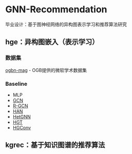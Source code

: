# GNN-Recommendation
毕业设计：基于图神经网络的异构图表示学习和推荐算法研究

## hge：异构图嵌入（表示学习）
### 数据集
[ogbn-mag](https://ogb.stanford.edu/docs/nodeprop/#ogbn-mag) - OGB提供的微软学术数据集

### Baseline
* MLP
* [GCN](https://arxiv.org/pdf/1609.02907)
* [R-GCN](https://arxiv.org/pdf/1703.06103)
* [HAN](https://arxiv.org/pdf/1903.07293)
* [HetGNN](https://dl.acm.org/doi/pdf/10.1145/3292500.3330961)
* [HGT](https://arxiv.org/pdf/2003.01332)
* [HGConv](https://arxiv.org/pdf/2012.14722)

## kgrec：基于知识图谱的推荐算法
